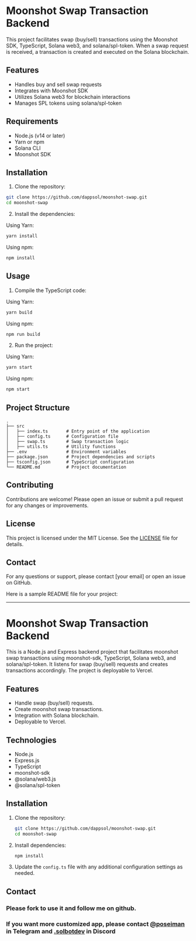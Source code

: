 # Moonshot Swap Transaction Backend

This project facilitates swap (buy/sell) transactions using the Moonshot SDK, TypeScript, Solana web3, and solana/spl-token. When a swap request is received, a transaction is created and executed on the Solana blockchain.

## Features

- Handles buy and sell swap requests
- Integrates with Moonshot SDK
- Utilizes Solana web3 for blockchain interactions
- Manages SPL tokens using solana/spl-token

## Requirements

- Node.js (v14 or later)
- Yarn or npm
- Solana CLI
- Moonshot SDK

## Installation

1. Clone the repository:

```bash
git clone https://github.com/dappsol/moonshot-swap.git
cd moonshot-swap
```

2. Install the dependencies:

Using Yarn:

```bash
yarn install
```

Using npm:

```bash
npm install
```

## Usage

1. Compile the TypeScript code:

Using Yarn:

```bash
yarn build
```

Using npm:

```bash
npm run build
```

2. Run the project:

Using Yarn:

```bash
yarn start
```

Using npm:

```bash
npm start
```

## Project Structure

```
.
├── src
│   ├── index.ts       # Entry point of the application
│   ├── config.ts      # Configuration file
│   ├── swap.ts        # Swap transaction logic
│   ├── utils.ts       # Utility functions
├── .env               # Environment variables
├── package.json       # Project dependencies and scripts
├── tsconfig.json      # TypeScript configuration
└── README.md          # Project documentation
```

## Contributing

Contributions are welcome! Please open an issue or submit a pull request for any changes or improvements.

## License

This project is licensed under the MIT License. See the [LICENSE](LICENSE) file for details.

## Contact

For any questions or support, please contact [your email] or open an issue on GitHub.


Here is a sample README file for your project:

---

# Moonshot Swap Transaction Backend

This is a Node.js and Express backend project that facilitates moonshot swap transactions using moonshot-sdk, TypeScript, Solana web3, and solana/spl-token. It listens for swap (buy/sell) requests and creates transactions accordingly. The project is deployable to Vercel.

## Features
- Handle swap (buy/sell) requests.
- Create moonshot swap transactions.
- Integration with Solana blockchain.
- Deployable to Vercel.

## Technologies
- Node.js
- Express.js
- TypeScript
- moonshot-sdk
- @solana/web3.js
- @solana/spl-token

## Installation
1. Clone the repository:
   ```bash
   git clone https://github.com/dappsol/moonshot-swap.git
   cd moonshot-swap
   ```

2. Install dependencies:
   ```bash
   npm install
   ```

3. Update the `config.ts` file with any additional configuration settings as needed.

## Contact

### Please fork to use it and follow me on github.

### If you want more customized app, please contact [@poseiman](https://t.me/poseiman) in Telegram and [.solbotdev](https://discordapp.com/users/1074553493974691840) in Discord